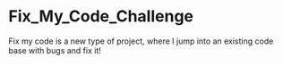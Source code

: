 # Fix_My_Code_Challenge
Fix my code is a new type of project, where I jump into an existing code base with bugs and fix it!
